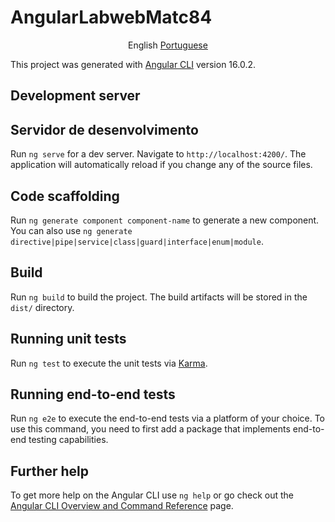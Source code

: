 # AngularLabwebMatc84

<p align="center">
    <span>English</span>
    <a href="https://github.com/rafaelbsfarias/angular-labweb-matc84#AngularLabwebMatc84">Portuguese</a> 
</p>


This project was generated with [Angular CLI](https://github.com/angular/angular-cli) version 16.0.2.

## Development server
## Servidor de desenvolvimento
Run `ng serve` for a dev server. Navigate to `http://localhost:4200/`. The application will automatically reload if you change any of the source files.

## Code scaffolding

Run `ng generate component component-name` to generate a new component. You can also use `ng generate directive|pipe|service|class|guard|interface|enum|module`.

## Build

Run `ng build` to build the project. The build artifacts will be stored in the `dist/` directory.

## Running unit tests

Run `ng test` to execute the unit tests via [Karma](https://karma-runner.github.io).

## Running end-to-end tests

Run `ng e2e` to execute the end-to-end tests via a platform of your choice. To use this command, you need to first add a package that implements end-to-end testing capabilities.

## Further help

To get more help on the Angular CLI use `ng help` or go check out the [Angular CLI Overview and Command Reference](https://angular.io/cli) page.
